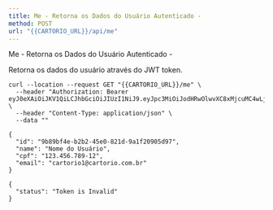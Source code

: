 ```yaml
---
title: Me - Retorna os Dados do Usuário Autenticado -
method: POST
url: "{{CARTORIO_URL}}/api/me"
---
```



Me - Retorna os Dados do Usuário Autenticado - 

Retorna os dados do usuário através do JWT token.


```request:cURL
curl --location --request GET "{{CARTORIO_URL}}/me" \
  --header "Authorization: Bearer eyJ0eXAiOiJKV1QiLCJhbGciOiJIUzI1NiJ9.eyJpc3MiOiJodHRwOlwvXC8xMjcuMC4wLjE6ODAwMFwvYXBpXC9hdXRlbnRpY2FjYW8iLCJpYXQiOjE1OTEzODYxNDksImV4cCI6MTU5MTM4OTc0OSwibmJmIjoxNTkxMzg2MTQ5LCJqdGkiOiJSU0lzVVJhd1p3bktzbUR0Iiwic3ViIjoiOWI4OWJmNGUtYjJiMi00NWUwLTgyMWQtOWExZjIwOTA1ZDk3IiwicHJ2IjoiZTZkNjA2MDAwM2RkZDZkNzc5NjJjMDNjYjJiYjMyMjI5YmNlYTFjNSJ9.f1R3KbrIG8tFDc1BajkA4ntEKm2xI7Hj2i7_nNEMoUc" \
  --header "Content-Type: application/json" \
  --data ""
```


```response:200
{
  "id": "9b89bf4e-b2b2-45e0-821d-9a1f20905d97",
  "name": "Nome do Usuário",
  "cpf": "123.456.789-12",
  "email": "cartorio1@cartorio.com.br"
}

```


```response:401
{
  "status": "Token is Invalid"
}

```
